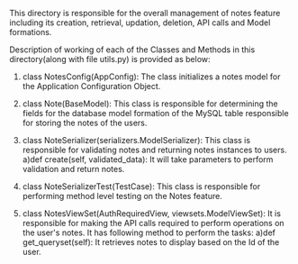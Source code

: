 This directory is responsible for the overall management of notes feature including its creation, retrieval, updation,
deletion, API calls and Model formations.

Description of working of each of the Classes and Methods in this directory(along with file utils.py) is provided as below:

1) class NotesConfig(AppConfig):
   The class initializes a notes model for the Application Configuration Object.

2) class Note(BaseModel):
   This class is responsible for determining the fields for the database model formation of the MySQL table
   responsible for storing the notes of the users.

3) class NoteSerializer(serializers.ModelSerializer):
   This class is responsible for validating notes and returning notes instances to users.
   a)def create(self, validated_data): It will take parameters to perform validation and return notes.

4) class NoteSerializerTest(TestCase):
   This class is responsible for performing method level testing on the Notes feature.

5) class NotesViewSet(AuthRequiredView, viewsets.ModelViewSet):
   It is responsible for making the API calls required to perform operations on the user's notes.
   It has following method to perform the tasks:
   a)def get_queryset(self): It retrieves notes to display based on the Id of the user.